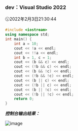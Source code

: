 ### dev：Visual Studio 2022
🕥2022年2月3日21:30:44
```C++
#include <iostream>
using namespace std;
int main() {
    int a = 10;
    cout << !a << endl;
    cout << !!a << endl;
    int b = 1, c = 1;
    cout << (b && c) << endl;
    cout << (!b && c) << endl;
    cout << (b && !c) << endl;
    cout << (!b && !c) << endl;
    cout << (b || c) << endl;
    cout << (!b || c) << endl;
    cout << (b || !c) << endl;
    cout << (!b || !c) << endl;
    return 0;
}
```
***控制台输出结果：***  

![image](https://user-images.githubusercontent.com/39286292/152352728-322a8968-5a61-4dda-bba7-fe382a000a63.png)

